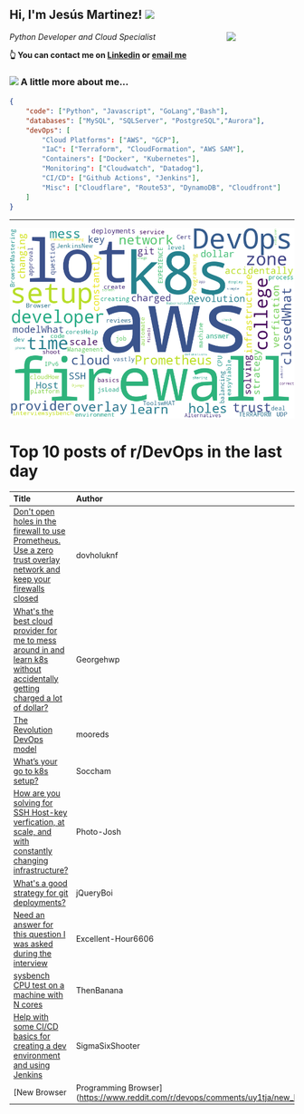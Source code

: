 <!--
**jmartinezl/jmartinezl** is a ✨ _special_ ✨ repository because its `README.md` (this file) appears on your GitHub profile.

Here are some ideas to get you started:

- 🔭 I’m currently working on ...
- 🌱 I’m currently learning ...
- 👯 I’m looking to collaborate on ...
- 🤔 I’m looking for help with ...
- 💬 Ask me about ...
- 📫 How to reach me: ...
- 😄 Pronouns: ...
- ⚡ Fun fact: ...
-->

<h2>Hi, I'm Jesús Martinez! <img src="https://media.giphy.com/media/WUlplcMpOCEmTGBtBW/giphy.gif" width="30"> </h2>
<img align='right' src="https://media.giphy.com/media/NytMLKyiaIh6VH9SPm/giphy.gif" width="120">
<p><em>Python Developer and Cloud Specialist
</em></p>

**👆 You can contact me on [Linkedin](https://www.linkedin.com/in/jes%C3%BAs-martinez-2b7b10104/) or [email me](mailto:jesus.mtz.lorenzo@gmail.com)**

### <img src="https://media.giphy.com/media/VgCDAzcKvsR6OM0uWg/giphy.gif" width="50"> A little more about me...  

```json
{
    "code": ["Python", "Javascript", "GoLang","Bash"],
    "databases": ["MySQL", "SQLServer", "PostgreSQL","Aurora"],
    "devOps": [
        "Cloud Platforms": ["AWS", "GCP"],
        "IaC": ["Terraform", "CloudFormation", "AWS SAM"],
        "Containers": ["Docker", "Kubernetes"],
        "Monitoring": ["Cloudwatch", "Datadog"],
        "CI/CD": ["Github Actions", "Jenkins"],
        "Misc": ["Cloudflare", "Route53", "DynamoDB", "Cloudfront"]
    ]
}
```
---

![Wordcloud](./cloud.png)

# Top 10 posts of r/DevOps in the last day

| Title | Author | Score |
|:---|:---|:---|
| [Don't open holes in the firewall to use Prometheus. Use a zero trust overlay network and keep your firewalls closed](https://www.reddit.com/r/devops/comments/uxwup9/dont_open_holes_in_the_firewall_to_use_prometheus/) | dovholuknf | 87 |
| [What's the best cloud provider for me to mess around in and learn k8s without accidentally getting charged a lot of dollar?](https://www.reddit.com/r/devops/comments/uxokyc/whats_the_best_cloud_provider_for_me_to_mess/) | Georgehwp | 53 |
| [The Revolution DevOps model](https://www.reddit.com/r/devops/comments/uxl0n3/the_revolution_devops_model/) | mooreds | 51 |
| [What’s your go to k8s setup?](https://www.reddit.com/r/devops/comments/uxvnol/whats_your_go_to_k8s_setup/) | Soccham | 14 |
| [How are you solving for SSH Host-key verfication, at scale, and with constantly changing infrastructure?](https://www.reddit.com/r/devops/comments/uy25py/how_are_you_solving_for_ssh_hostkey_verfication/) | Photo-Josh | 11 |
| [What's a good strategy for git deployments?](https://www.reddit.com/r/devops/comments/uxq9mc/whats_a_good_strategy_for_git_deployments/) | jQueryBoi | 6 |
| [Need an answer for this question I was asked during the interview](https://www.reddit.com/r/devops/comments/uxkkst/need_an_answer_for_this_question_i_was_asked/) | Excellent-Hour6606 | 4 |
| [sysbench CPU test on a machine with N cores](https://www.reddit.com/r/devops/comments/uy3q65/sysbench_cpu_test_on_a_machine_with_n_cores/) | ThenBanana | 2 |
| [Help with some CI/CD basics for creating a dev environment and using Jenkins](https://www.reddit.com/r/devops/comments/uxm9u8/help_with_some_cicd_basics_for_creating_a_dev/) | SigmaSixShooter | 2 |
| [New Browser | Programming Browser](https://www.reddit.com/r/devops/comments/uy1tja/new_browser_programming_browser/) | Zestyclose_Fig_3805 | 1 |
